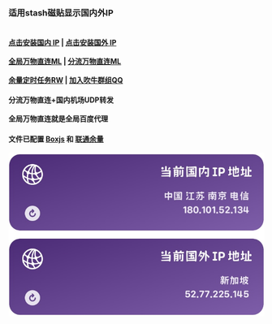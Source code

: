 ### 适用stash磁贴显示国内外IP  
#### <br/>[点击安装国内 IP](https://link.stash.ws/install-override/raw.githubusercontent.com/LYJ01X/stash/main/stoverride/gnip.stoverride)  |  [点击安装国外 IP](https://link.stash.ws/install-override/raw.githubusercontent.com/LYJ01X/stash/main/stoverride/gwip.stoverride) <br /><br />[全局万物直连ML](https://link.stash.ws/install-config/raw.githubusercontent.com/LYJ01X/stash/main/yaml/万物直连2.yaml) |  [分流万物直连ML](https://link.stash.ws/install-config/raw.githubusercontent.com/LYJ01X/stash/main/yaml/万物直连1.yaml)<br /><br />[余量定时任务RW](https://raw.githubusercontent.com/LYJ01X/stash/main/stoverride/ltylcx.stoverride) | [加入吹牛群组QQ](http://qm.qq.com/cgi-bin/qm/qr?_wv=1027&k=bM5nD5RAOyrLdZcB8FUUif3H0lDeSC9U&authKey=LYHRAf%2FMbsR30kHPinv4kOgXRDUZOKZ1NKP6b%2Bzh5%2BdRj3sxVX%2FaUxMXX9l3%2Bhhe&noverify=0&group_code=643037308)
#### 分流万物直连+国内机场UDP转发<br /><br />全局万物直连就是全局百度代理<br /> 
#### 文件已配置 [Boxjs](http://boxjs.com/#/) 和 [联通余量](http://boxjs.com/#/app/ChinaUnicom.10010v4)<br />
<img src="/jpg/IP.jpg" alt="Alt text"/>
